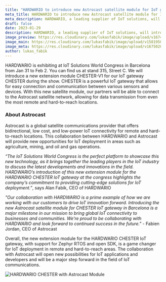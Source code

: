 ```yaml
---
title: "HARDWARIO to introduce new Astrocast satellite module for IoT gateway CHESTER  in Barcelona"
meta_title: HARDWARIO to introduce new Astrocast satellite module for IoT gateway CHESTER  in Barcelona
meta_description: HARDWARIO, a leading supplier of IoT solutions, will introduce a new expansion module for the IoT gateway CHESTER  at the IoT Solution World Congress in Barcelona.
draft: false
date: 2023-01-29
description: HARDWARIO, a leading supplier of IoT solutions, will introduce a new expansion module for the IoT gateway CHESTER  at the IoT Solution World Congress in Barcelona.
image_preview: https://res.cloudinary.com/lukasfabik/image/upload/v1674941056/blog/2023-01-30-astrocast/chester-w1.png
image_main: https://res.cloudinary.com/lukasfabik/image/upload/v1581950249/blog/wide_placeholder.jpg
image_meta: https://res.cloudinary.com/lukasfabik/image/upload/v1675020345/blog/2023-01-30-astrocast/hardwario-astrocast-meta.png
author: lukas_fabik
---
```


HARDWARIO is exhibiting at IoT Solutions World Congress in Barcelona from Jan 31 to Feb 2. You can find us at stand 315, Street C. We will introduce a new extension module CHESTER-V1 for our IoT gateway CHESTER during the show. CHESTER is a powerful IoT gateway that allows for easy connection and communication between various sensors and devices. With this new satellite module, our partners will be able to connect to the Astrocast satellite network, allowing for data transmission from even the most remote and hard-to-reach locations.

### About Astrocast 

Astrocast is a global satellite communications provider that offers bidirectional, low cost, and low-power IoT connectivity for remote and hard-to-reach locations. This collaboration between HARDWARIO and Astrocast will provide new opportunities for IoT deployment in areas such as agriculture, mining, and oil and gas operations.

_“The IoT Solutions World Congress is the perfect platform to showcase this new technology, as it brings together the leading players in the IoT industry to discuss the latest developments and innovations in the field. HARDWARIO’s introduction of this new extension module for the HARDWARIO CHESTER IoT gateway at the congress highlights the company’s commitment to providing cutting-edge solutions for IoT deployment.”_, says Alan Fabik, CEO of HARDWARIO

_"Our collaboration with HARDWARIO is a prime example of how we are working with our customers to drive IoT innovation forward. Introducing the new Astrocast satellite module for CHESTER IoT gateway in Barcelona is a major milestone in our mission to bring global IoT connectivity to businesses and communities. We're proud to be collaborating with HARDWARIO and look forward to continued success in the future."_ - Fabien Jordan, CEO of Astrocast

Overall, the new extension module for the HARDWARIO CHESTER IoT gateway, with support for Zephyr RTOS and open SDK, is a game changer for IoT deployment in remote and hard-to-reach areas. The collaboration with Astrocast will open new possibilities for IoT applications and developers and will be a major step forward in the field of IoT communications.

![HARDWARIO CHESTER with Astrocast Module](https://res.cloudinary.com/lukasfabik/image/upload/v1674940743/blog/2023-01-30-astrocast/CHESTER_Astrocast.png)